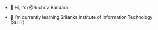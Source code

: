 - 👋 Hi, I’m @Ruchira Bandara

- 🌱 I’m currently learning Srilanka Institute of Information Technology (SLIIT)

<!---
RuchiraHansanaBandara/RuchiraHansanaBandara is a ✨ special ✨ repository because its `README.md` (this file) appears on your GitHub profile.
You can click the Preview link to take a look at your changes.
--->
